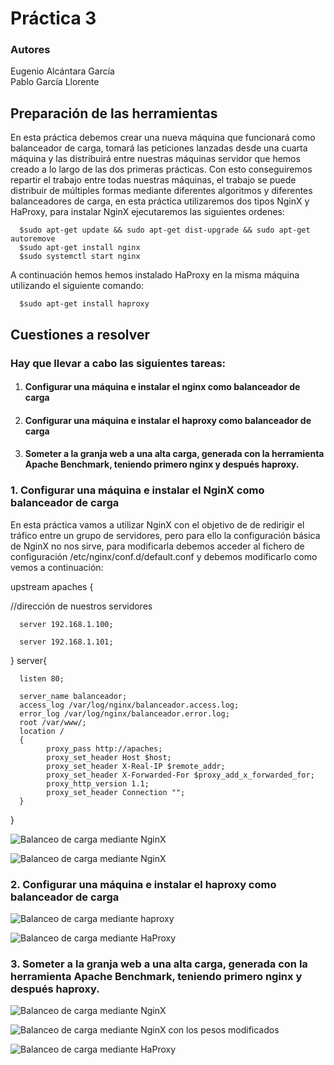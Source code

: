 # Práctica 3
### Autores
Eugenio Alcántara García  
Pablo García Llorente

## Preparación de las herramientas

En esta práctica debemos crear una nueva máquina que funcionará como balanceador de carga, tomará las peticiones lanzadas desde una cuarta máquina y las distribuirá entre nuestras máquinas servidor que hemos creado a lo largo de las dos primeras prácticas. Con esto conseguiremos repartir el trabajo entre todas nuestras máquinas, el trabajo se puede distribuir de múltiples formas mediante diferentes algoritmos y diferentes balanceadores de carga, en esta práctica utilizaremos dos tipos NginX y HaProxy, para instalar NginX ejecutaremos las siguientes ordenes:


      $sudo apt-get update && sudo apt-get dist-upgrade && sudo apt-get autoremove
      $sudo apt-get install nginx
      $sudo systemctl start nginx


A continuación hemos hemos instalado HaProxy en la misma máquina utilizando el siguiente comando:
      
      $sudo apt-get install haproxy
      

## Cuestiones a resolver

### Hay que llevar a cabo las siguientes tareas:
1. #### Configurar una máquina e instalar el nginx como balanceador de carga
2. #### Configurar una máquina e instalar el haproxy como balanceador de carga
3. #### Someter a la granja web a una alta carga, generada con la herramienta Apache Benchmark, teniendo primero nginx y después haproxy.

### 1. Configurar una máquina e instalar el NginX como balanceador de carga
En esta práctica vamos a utilizar NginX con el objetivo de de redirigir el tráfico entre un grupo de servidores, pero para ello la configuración básica de NginX no nos sirve, para modificarla debemos acceder al fichero de configuración /etc/nginx/conf.d/default.conf y debemos modificarlo como vemos a continuación:

upstream apaches {

//dirección de nuestros servidores

      server 192.168.1.100;
      
      server 192.168.1.101;
      
}
server{

      listen 80;
      
      server_name balanceador;
      access_log /var/log/nginx/balanceador.access.log;
      error_log /var/log/nginx/balanceador.error.log;
      root /var/www/;
      location /
      {
            proxy_pass http://apaches;
            proxy_set_header Host $host;
            proxy_set_header X-Real-IP $remote_addr;
            proxy_set_header X-Forwarded-For $proxy_add_x_forwarded_for;
            proxy_http_version 1.1;
            proxy_set_header Connection "";
      }
}

![Balanceo de carga mediante NginX](./imagenes/nginx_servidor_1.png)


![Balanceo de carga mediante NginX](./imagenes/nginx_servidor_2.png)


### 2. Configurar una máquina e instalar el haproxy como balanceador de carga

![Balanceo de carga mediante haproxy](./imagenes/haproxy_servidor_1.png)


![Balanceo de carga mediante HaProxy](./imagenes/haproxy_servidor_2.png)

      
      
### 3. Someter a la granja web a una alta carga, generada con la herramienta Apache Benchmark, teniendo primero nginx y después haproxy.



![Balanceo de carga mediante NginX](./imagenes/nginx.PNG)

![Balanceo de carga mediante NginX con los pesos modificados](./imagenes/nginx_pesos_modificados.PNG)

![Balanceo de carga mediante HaProxy](./imagenes/haproxy.PNG)
